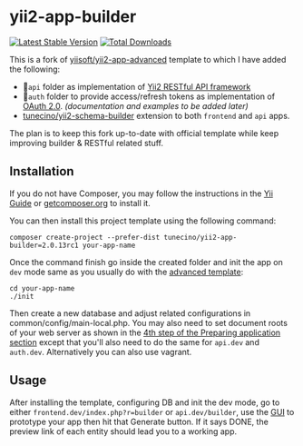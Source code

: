 yii2-app-builder
==============
[![Latest Stable Version](https://poser.pugx.org/tunecino/yii2-app-builder/v/stable)](https://packagist.org/packages/tunecino/yii2-app-builder)
[![Total Downloads](https://poser.pugx.org/tunecino/yii2-app-builder/downloads)](https://packagist.org/packages/tunecino/yii2-app-builder)


This is a fork of [yiisoft/yii2-app-advanced](https://github.com/yiisoft/yii2-app-advanced) template to which I have added the following:

 - :file_folder:`api` folder as implementation of [Yii2 RESTful API framework](http://www.yiiframework.com/doc-2.0/guide-rest-quick-start.html)
 - :file_folder:`auth` folder to provide access/refresh tokens as implementation of [OAuth 2.0](https://tools.ietf.org/html/rfc6749). *(documentation and examples to be added later)*
 - [tunecino/yii2-schema-builder](https://github.com/tunecino/yii2-schema-builder) extension to both `frontend` and `api` apps.

The plan is to keep this fork up-to-date with official template while keep improving builder & RESTful related stuff.

## Installation 
If you do not have Composer, you may follow the instructions in the [Yii Guide](http://www.yiiframework.com/doc-2.0/guide-start-installation.html#installing-via-composer) or [getcomposer.org](https://getcomposer.org/) to install it.

You can then install this project template using the following command:
```
composer create-project --prefer-dist tunecino/yii2-app-builder=2.0.13rc1 your-app-name
```
Once the command finish go inside the created folder and init the app on `dev` mode same as you usually do with the [advanced template](https://github.com/yiisoft/yii2-app-advanced/blob/master/docs/guide/start-installation.md#preparing-application):

```
cd your-app-name 
./init
```
Then create a new database and adjust related configurations in common/config/main-local.php. You may also need to set document roots of your web server as shown in the [4th step of the Preparing application section](https://github.com/yiisoft/yii2-app-advanced/blob/master/docs/guide/start-installation.md#preparing-application) except that you'll also need to do the same for `api.dev` and `auth.dev`. Alternatively you can also use vagrant.

## Usage
After installing the template, configuring DB and init the dev mode, go to either `frontend.dev/index.php?r=builder` or `api.dev/builder`, use the [GUI](https://github.com/tunecino/yii2-schema-builder) to prototype your app then hit that Generate button. If it says DONE, the preview link of each entity should lead you to a working app.
